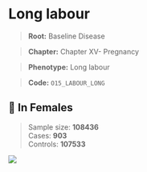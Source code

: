 # Long labour

> **Root:** Baseline Disease  

> **Chapter:** Chapter XV- Pregnancy  

> **Phenotype:** Long labour  

> **Code:** `O15_LABOUR_LONG`

## 👩 In Females  
> Sample size: **108436**  
> Cases: **903**  
> Controls: **107533**
<img src="/Disease/Figures/ALL/Baseline/O15_LABOUR_LONG.png"/>
<CsvTable src="/Disease/Data/ALL/Baseline/LG_O15_LABOUR_LONG.csv" label="🔍 View full results" />
